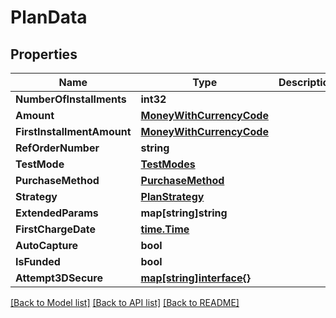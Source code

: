 # PlanData

## Properties

Name | Type | Description | Notes
------------ | ------------- | ------------- | -------------
**NumberOfInstallments** | **int32** |  | [optional] 
**Amount** | [**MoneyWithCurrencyCode**](MoneyWithCurrencyCode.md) |  | [optional] 
**FirstInstallmentAmount** | [**MoneyWithCurrencyCode**](MoneyWithCurrencyCode.md) |  | [optional] 
**RefOrderNumber** | **string** |  | [optional] 
**TestMode** | [**TestModes**](TestModes.md) |  | [optional] 
**PurchaseMethod** | [**PurchaseMethod**](PurchaseMethod.md) |  | [optional] 
**Strategy** | [**PlanStrategy**](PlanStrategy.md) |  | [optional] 
**ExtendedParams** | **map[string]string** |  | [optional] 
**FirstChargeDate** | [**time.Time**](time.Time.md) |  | [optional] 
**AutoCapture** | **bool** |  | [optional] 
**IsFunded** | **bool** |  | [optional] 
**Attempt3DSecure** | [**map[string]interface{}**](.md) |  | [optional] 

[[Back to Model list]](../README.md#documentation-for-models) [[Back to API list]](../README.md#documentation-for-api-endpoints) [[Back to README]](../README.md)


